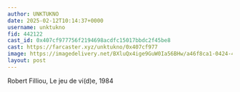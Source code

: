 ```yaml
---
author: UNKTUKNO
date: 2025-02-12T10:14:37+0000
username: unktukno
fid: 442122
cast_id: 0x407cf977756f2194698acdfc15017bbdc2f45be8
cast: https://farcaster.xyz/unktukno/0x407cf977
image: https://imagedelivery.net/BXluQx4ige9GuW0Ia56BHw/a46f8ca1-0424-441b-e53b-c0f4b04ef900/original
layout: post
---
```


Robert Filliou, Le jeu de vi(d)e, 1984

<img src='https://imagedelivery.net/BXluQx4ige9GuW0Ia56BHw/a46f8ca1-0424-441b-e53b-c0f4b04ef900/original' alt='' referrerpolicy='no-referrer'/>
